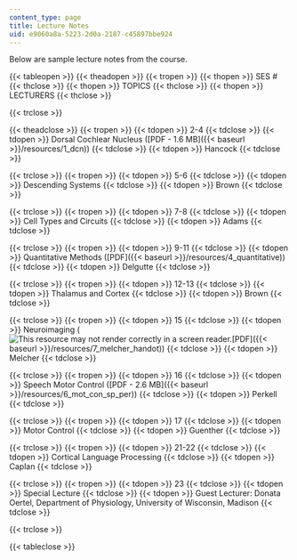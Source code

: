 ```yaml
---
content_type: page
title: Lecture Notes
uid: e9060a8a-5223-2d0a-2187-c45897bbe924
---
```


Below are sample lecture notes from the course.

{{< tableopen >}}
{{< theadopen >}}
{{< tropen >}}
{{< thopen >}}
SES #
{{< thclose >}}
{{< thopen >}}
TOPICS
{{< thclose >}}
{{< thopen >}}
LECTURERS
{{< thclose >}}

{{< trclose >}}

{{< theadclose >}}
{{< tropen >}}
{{< tdopen >}}
2-4
{{< tdclose >}}
{{< tdopen >}}
Dorsal Cochlear Nucleus ([PDF - 1.6 MB]({{< baseurl >}}/resources/1_dcn))
{{< tdclose >}}
{{< tdopen >}}
Hancock
{{< tdclose >}}

{{< trclose >}}
{{< tropen >}}
{{< tdopen >}}
5-6
{{< tdclose >}}
{{< tdopen >}}
Descending Systems
{{< tdclose >}}
{{< tdopen >}}
Brown
{{< tdclose >}}

{{< trclose >}}
{{< tropen >}}
{{< tdopen >}}
7-8
{{< tdclose >}}
{{< tdopen >}}
Cell Types and Circuits
{{< tdclose >}}
{{< tdopen >}}
Adams
{{< tdclose >}}

{{< trclose >}}
{{< tropen >}}
{{< tdopen >}}
9-11
{{< tdclose >}}
{{< tdopen >}}
Quantitative Methods ([PDF]({{< baseurl >}}/resources/4_quantitative))
{{< tdclose >}}
{{< tdopen >}}
Delgutte
{{< tdclose >}}

{{< trclose >}}
{{< tropen >}}
{{< tdopen >}}
12-13
{{< tdclose >}}
{{< tdopen >}}
Thalamus and Cortex
{{< tdclose >}}
{{< tdopen >}}
Brown
{{< tdclose >}}

{{< trclose >}}
{{< tropen >}}
{{< tdopen >}}
15
{{< tdclose >}}
{{< tdopen >}}
Neuroimaging (![This resource may not render correctly in a screen reader.](/images/inacessible.gif)[PDF]({{< baseurl >}}/resources/7_melcher_handot))
{{< tdclose >}}
{{< tdopen >}}
Melcher
{{< tdclose >}}

{{< trclose >}}
{{< tropen >}}
{{< tdopen >}}
16
{{< tdclose >}}
{{< tdopen >}}
Speech Motor Control ([PDF - 2.6 MB]({{< baseurl >}}/resources/6_mot_con_sp_per))
{{< tdclose >}}
{{< tdopen >}}
Perkell
{{< tdclose >}}

{{< trclose >}}
{{< tropen >}}
{{< tdopen >}}
17
{{< tdclose >}}
{{< tdopen >}}
Motor Control
{{< tdclose >}}
{{< tdopen >}}
Guenther
{{< tdclose >}}

{{< trclose >}}
{{< tropen >}}
{{< tdopen >}}
21-22
{{< tdclose >}}
{{< tdopen >}}
Cortical Language Processing
{{< tdclose >}}
{{< tdopen >}}
Caplan
{{< tdclose >}}

{{< trclose >}}
{{< tropen >}}
{{< tdopen >}}
23
{{< tdclose >}}
{{< tdopen >}}
Special Lecture
{{< tdclose >}}
{{< tdopen >}}
Guest Lecturer: Donata Oertel, Department of Physiology, University of Wisconsin, Madison
{{< tdclose >}}

{{< trclose >}}

{{< tableclose >}}